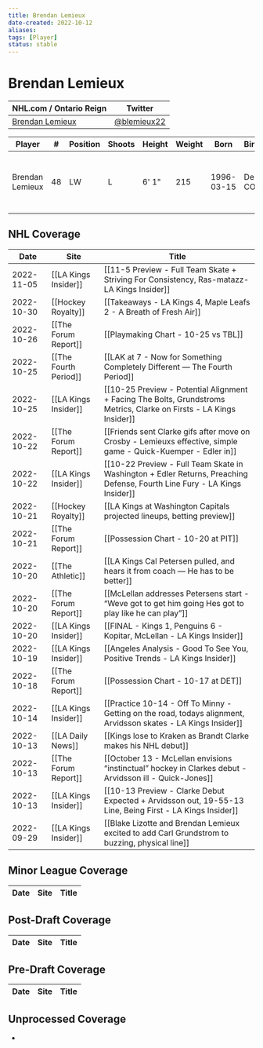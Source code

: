 ```yaml
---
title: Brendan Lemieux
date-created: 2022-10-12
aliases: 
tags: [Player]
status: stable
---
```


# Brendan Lemieux

NHL.com / Ontario Reign | Twitter
-|-
[Brendan Lemieux](https://www.nhl.com/player/brendan-lemieux-8477962) | [@blemieux22](https://twitter.com/blemieux22)

Player | \# | Position | Shoots | Height | Weight | Born | Birthplace | Draft 
-|-|-|-|-|-|-|-|-
Brendan Lemieux | 48 | LW | L | 6' 1" | 215 | 1996-03-15 | Denver, CO, USA | 2014 BUF, 2nd rd, 1st pk (31st overall)




## NHL  Coverage
| Date       | Site                  | Title                                                                                                                     |
| ---------- | --------------------- | ------------------------------------------------------------------------------------------------------------------------- |
| 2022-11-05 | [[LA Kings Insider]]    | [[11-5 Preview - Full Team Skate + Striving For Consistency, Ras-matazz- LA Kings Insider]] |
| 2022-10-30 | [[Hockey Royalty]]    | [[Takeaways - LA Kings 4, Maple Leafs 2 - A Breath of Fresh Air]]                                                         |
| 2022-10-26 | [[The Forum Report]]  | [[Playmaking Chart - 10-25 vs TBL]]                                                                                       |
| 2022-10-25 | [[The Fourth Period]] | [[LAK at 7 - Now for Something Completely Different — The Fourth Period]]                                                 |
| 2022-10-25 | [[LA Kings Insider]]  | [[10-25 Preview - Potential Alignment + Facing The Bolts, Grundstroms Metrics, Clarke on Firsts - LA Kings Insider]]      |
| 2022-10-22 | [[The Forum Report]]  | [[Friends sent Clarke gifs after move on Crosby - Lemieuxs effective, simple game - Quick-Kuemper - Edler in]]            |
| 2022-10-22 | [[LA Kings Insider]]  | [[10-22 Preview - Full Team Skate in Washington + Edler Returns, Preaching Defense, Fourth Line Fury - LA Kings Insider]] |
| 2022-10-21 | [[Hockey Royalty]]    | [[LA Kings at Washington Capitals projected lineups, betting preview]]                                                    |
| 2022-10-21 | [[The Forum Report]]  | [[Possession Chart - 10-20 at PIT]]                                                                                       |
| 2022-10-20 | [[The Athletic]]      | [[LA Kings Cal Petersen pulled, and hears it from coach — He has to be better]]                                           |
| 2022-10-20 | [[The Forum Report]]  | [[McLellan addresses Petersens start - “Weve got to get him going Hes got to play like he can play”]]                     |
| 2022-10-20 | [[LA Kings Insider]]  | [[FINAL - Kings 1, Penguins 6 - Kopitar, McLellan - LA Kings Insider]]                                                    |
| 2022-10-19 | [[LA Kings Insider]]  | [[Angeles Analysis - Good To See You, Positive Trends - LA Kings Insider]]                                                |
| 2022-10-18 | [[The Forum Report]]  | [[Possession Chart - 10-17 at DET]]                                                                                       |
| 2022-10-14 | [[LA Kings Insider]]  | [[Practice 10-14 - Off To Minny - Getting on the road, todays alignment, Arvidsson skates - LA Kings Insider]]            |
| 2022-10-13 | [[LA Daily News]]     | [[Kings lose to Kraken as Brandt Clarke makes his NHL debut]]                                                             |
| 2022-10-13 | [[The Forum Report]]  | [[October 13 - McLellan envisions “instinctual” hockey in Clarkes debut - Arvidsson ill - Quick-Jones]]                   |
| 2022-10-13 | [[LA Kings Insider]]  | [[10-13 Preview - Clarke Debut Expected + Arvidsson out, 19-55-13 Line, Being First - LA Kings Insider]]                  |
| 2022-09-29 | [[LA Kings Insider]] | [[Blake Lizotte and Brendan Lemieux excited to add Carl Grundstrom to buzzing, physical line]]



## Minor League Coverage
Date | Site |  Title
---|---|---



## Post-Draft Coverage
Date | Site |  Title
---|---|---



## Pre-Draft Coverage
Date | Site |  Title
---|---|---


## Unprocessed Coverage
- 
